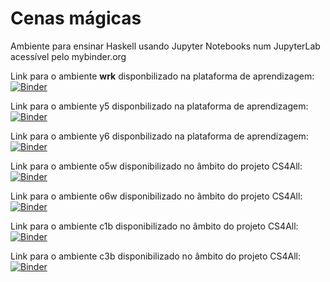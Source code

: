 # Cenas mágicas
Ambiente para ensinar Haskell usando Jupyter Notebooks num JupyterLab acessível pelo mybinder.org

Link para o ambiente **wrk** disponbilizado na plataforma de aprendizagem:
[![Binder](https://mybinder.org/badge_logo.svg)](https://mybinder.org/v2/gh/fln-ensico/p23/wrk)

Link para o ambiente y5 disponbilizado na plataforma de aprendizagem:
[![Binder](https://mybinder.org/badge_logo.svg)](https://mybinder.org/v2/gh/fln-ensico/p23/jy5)

Link para o ambiente y6 disponbilizado na plataforma de aprendizagem:
[![Binder](https://mybinder.org/badge_logo.svg)](https://mybinder.org/v2/gh/fln-ensico/p23/jy6)

Link para o ambiente o5w disponibilizado no âmbito do projeto CS4All:
[![Binder](https://mybinder.org/badge_logo.svg)](https://mybinder.org/v2/gh/fln-ensico/p23/o5w)

Link para o ambiente o6w disponibilizado no âmbito do projeto CS4All:
[![Binder](https://mybinder.org/badge_logo.svg)](https://mybinder.org/v2/gh/fln-ensico/p23/o6w)

Link para o ambiente c1b disponibilizado no âmbito do projeto CS4All:
[![Binder](https://mybinder.org/badge_logo.svg)](https://mybinder.org/v2/gh/fln-ensico/p23/c1b)

Link para o ambiente c3b disponibilizado no âmbito do projeto CS4All:
[![Binder](https://mybinder.org/badge_logo.svg)](https://mybinder.org/v2/gh/fln-ensico/p23/c3b)

